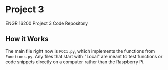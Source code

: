 # Project 3
ENGR 16200 Project 3 Code Repository

## How it Works
The main file right now is <code>POC1.py</code>, which implements the functions from <code>Functions.py</code>. Any files that start with "Local" are meant to test functions or code snippets directly on a computer rather than the Raspberry Pi.
